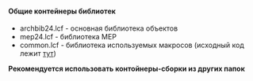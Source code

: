 #### Общие контейнеры библиотек

-   archbib24.lcf - основная библиотека объектов
-   mep24.lcf - библиотека МЕР
-   common.lcf - библиотека используемых макросов (исходный код лежит [тут](https://github.com/kuvbur/gdl_macro "тут"))

**Рекомендуется использовать контойнеры-сборки из других папок**
